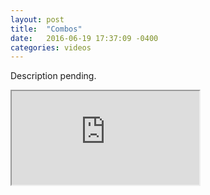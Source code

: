 ```yaml
---
layout: post
title:  "Combos"
date:   2016-06-19 17:37:09 -0400
categories: videos
---
```


Description pending.

<iframe src="https://www.youtube.com/embed/lvfv5L_B9Hk" allowfullscreen></iframe>